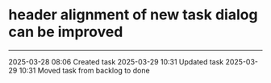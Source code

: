 header alignment of new task dialog can be improved
===

---

2025-03-28 08:06	Created task
2025-03-29 10:31	Updated task
2025-03-29 10:31	Moved task from backlog to done